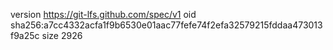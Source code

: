 version https://git-lfs.github.com/spec/v1
oid sha256:a7cc4332acfa1f9b6530e01aac77fefe74f2efa32579215fddaa473013f9a25c
size 2926
